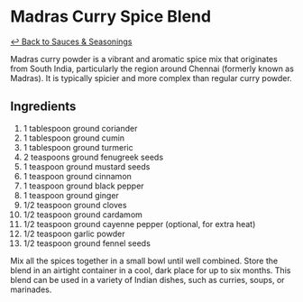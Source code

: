 # Madras Curry Spice Blend

[&larrhk; Back to Sauces &amp; Seasonings](./README.md)

Madras curry powder is a vibrant and aromatic spice mix that originates from South India, particularly the region around Chennai (formerly known as Madras). It is typically spicier and more complex than regular curry powder.

## Ingredients 

1. 1 tablespoon ground coriander
1. 1 tablespoon ground cumin
1. 1 tablespoon ground turmeric
1. 2 teaspoons ground fenugreek seeds
1. 1 teaspoon ground mustard seeds
1. 1 teaspoon ground cinnamon
1. 1 teaspoon ground black pepper
1. 1 teaspoon ground ginger
1. 1/2 teaspoon ground cloves
1. 1/2 teaspoon ground cardamom
1. 1/2 teaspoon ground cayenne pepper (optional, for extra heat)
1. 1/2 teaspoon garlic powder
1. 1/2 teaspoon ground fennel seeds

Mix all the spices together in a small bowl until well combined. Store the blend in an airtight container in a cool, dark place for up to six months. This blend can be used in a variety of Indian dishes, such as curries, soups, or marinades.